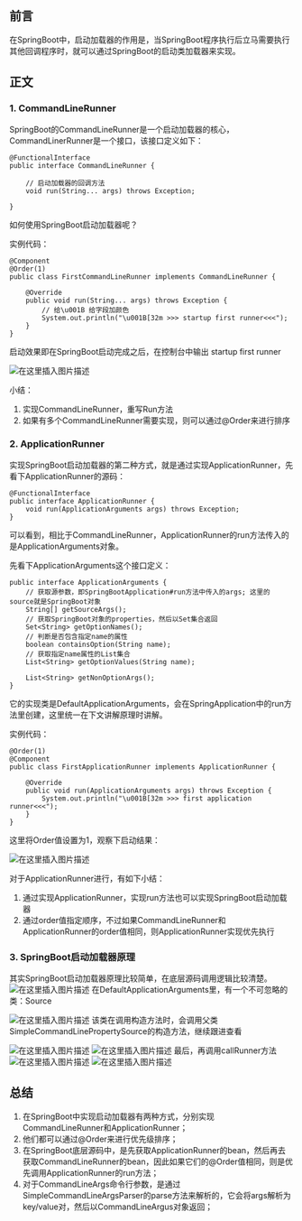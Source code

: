 ## 前言
在SpringBoot中，启动加载器的作用是，当SpringBoot程序执行后立马需要执行其他回调程序时，就可以通过SpringBoot的启动类加载器来实现。

## 正文

### 1. CommandLineRunner

SpringBoot的CommandLineRunner是一个启动加载器的核心，CommandLinerRunner是一个接口，该接口定义如下：


```
@FunctionalInterface
public interface CommandLineRunner {

	// 启动加载器的回调方法
	void run(String... args) throws Exception;

}
```

如何使用SpringBoot启动加载器呢？

实例代码：

```
@Component
@Order(1)
public class FirstCommandLineRunner implements CommandLineRunner {

    @Override
    public void run(String... args) throws Exception {
        // 给\u001B 给字段加颜色
        System.out.println("\u001B[32m >>> startup first runner<<<");
    }
}
```

启动效果即在SpringBoot启动完成之后，在控制台中输出 startup first runner

![在这里插入图片描述](https://img-blog.csdnimg.cn/20200820095619152.png?x-oss-process=image/watermark,type_ZmFuZ3poZW5naGVpdGk,shadow_10,text_aHR0cHM6Ly9ibG9nLmNzZG4ubmV0L0NvZGVyQnJ1aXM=,size_16,color_FFFFFF,t_70#pic_center)


小结：
1. 实现CommandLineRunner，重写Run方法
2. 如果有多个CommandLineRunner需要实现，则可以通过@Order来进行排序

### 2. ApplicationRunner
实现SpringBoot启动加载器的第二种方式，就是通过实现ApplicationRunner，先看下ApplicationRunner的源码：

```
@FunctionalInterface
public interface ApplicationRunner {
	void run(ApplicationArguments args) throws Exception;
}
```
可以看到，相比于CommandLineRunner，ApplicationRunner的run方法传入的是ApplicationArguments对象。

先看下ApplicationArguments这个接口定义：

```
public interface ApplicationArguments {
	// 获取源参数，即SpringBootApplication#run方法中传入的args; 这里的source就是SpringBoot对象
	String[] getSourceArgs();
	// 获取SpringBoot对象的properties，然后以Set集合返回
	Set<String> getOptionNames();
	// 判断是否包含指定name的属性
	boolean containsOption(String name);
	// 获取指定name属性的List集合
	List<String> getOptionValues(String name);
	
	List<String> getNonOptionArgs();
}
```
它的实现类是DefaultApplicationArguments，会在SpringApplication中的run方法里创建，这里统一在下文讲解原理时讲解。


实例代码：

```
@Order(1)
@Component
public class FirstApplicationRunner implements ApplicationRunner {

    @Override
    public void run(ApplicationArguments args) throws Exception {
        System.out.println("\u001B[32m >>> first application runner<<<");
    }
}
```
这里将Order值设置为1，观察下启动结果：

![在这里插入图片描述](https://img-blog.csdnimg.cn/20200820095756552.png#pic_center)


对于ApplicationRunner进行，有如下小结：
1. 通过实现ApplicationRunner，实现run方法也可以实现SpringBoot启动加载器
2. 通过order值指定顺序，不过如果CommandLineRunner和ApplicationRunner的order值相同，则ApplicationRunner实现优先执行


### 3. SpringBoot启动加载器原理
其实SpringBoot启动加载器原理比较简单，在底层源码调用逻辑比较清楚。
![在这里插入图片描述](https://img-blog.csdnimg.cn/20200820100314418.png?x-oss-process=image/watermark,type_ZmFuZ3poZW5naGVpdGk,shadow_10,text_aHR0cHM6Ly9ibG9nLmNzZG4ubmV0L0NvZGVyQnJ1aXM=,size_16,color_FFFFFF,t_70#pic_center)
在DefaultApplicationArguments里，有一个不可忽略的类：Source

![在这里插入图片描述](https://img-blog.csdnimg.cn/20200820101656164.png?x-oss-process=image/watermark,type_ZmFuZ3poZW5naGVpdGk,shadow_10,text_aHR0cHM6Ly9ibG9nLmNzZG4ubmV0L0NvZGVyQnJ1aXM=,size_16,color_FFFFFF,t_70#pic_center)
该类在调用构造方法时，会调用父类SimpleCommandLinePropertySource的构造方法，继续跟进查看

![在这里插入图片描述](https://img-blog.csdnimg.cn/20200820101854768.png?x-oss-process=image/watermark,type_ZmFuZ3poZW5naGVpdGk,shadow_10,text_aHR0cHM6Ly9ibG9nLmNzZG4ubmV0L0NvZGVyQnJ1aXM=,size_16,color_FFFFFF,t_70#pic_center)
![在这里插入图片描述](https://img-blog.csdnimg.cn/20200820102111888.png?x-oss-process=image/watermark,type_ZmFuZ3poZW5naGVpdGk,shadow_10,text_aHR0cHM6Ly9ibG9nLmNzZG4ubmV0L0NvZGVyQnJ1aXM=,size_16,color_FFFFFF,t_70#pic_center)
最后，再调用callRunner方法
![在这里插入图片描述](https://img-blog.csdnimg.cn/20200820100603273.png?x-oss-process=image/watermark,type_ZmFuZ3poZW5naGVpdGk,shadow_10,text_aHR0cHM6Ly9ibG9nLmNzZG4ubmV0L0NvZGVyQnJ1aXM=,size_16,color_FFFFFF,t_70#pic_center)
![在这里插入图片描述](https://img-blog.csdnimg.cn/20200820100649546.png#pic_center)



## 总结
1. 在SpringBoot中实现启动加载器有两种方式，分别实现CommandLineRunner和ApplicationRunner；
2. 他们都可以通过@Order来进行优先级排序；
3. 在SpringBoot底层源码中，是先获取ApplicationRunner的bean，然后再去获取CommandLineRunner的bean，因此如果它们的@Order值相同，则是优先调用ApplicationRunner的run方法；
4. 对于CommandLineArgs命令行参数，是通过SimpleCommandLineArgsParser的parse方法来解析的，它会将args解析为key/value对，然后以CommandLineArgus对象返回；


